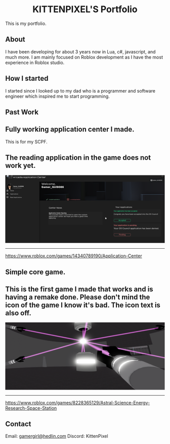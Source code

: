<h1 align="center">KITTENPIXEL'S Portfolio</h1>

This is my portfolio.

<h2>About</h2>

I have been developing for about 3 years now in Lua, c#, javascript, and much more. I am mainly focused on Roblox development as I have the most experience in Roblox studio.

<h2>How I started</h2>

I started since I looked up to my dad who is a programmer and software engineer which inspired me to start programming.

<h2>Past Work</h2>

<h2>Fully working application center I made.</h2>
This is for my SCPF. 

The reading application in the game does not work yet.
------------------------------------------------------

<img src="https://raw.githubusercontent.com/KittenPixel-cell/Portfolio/main/Screenshot%202023-08-14%20195145.png">

------------------------------------------------------
https://www.roblox.com/games/14340789190/Application-Center

<h2>Simple core game.</h2>

This is the first game I made that works and is having a remake done. Please don't mind the icon of the game I know it's bad. The icon text is also off.
------------------------------------------------------

<img src="https://raw.githubusercontent.com/KittenPixel-cell/Portfolio/main/Screenshot%202023-08-14%20195748.png">

------------------------------------------------------
https://www.roblox.com/games/8228365129/Astral-Science-Energy-Research-Space-Station

<h2>Contact</h2>

Email: gamergirl@hedlin.com
Discord: KittenPixel
